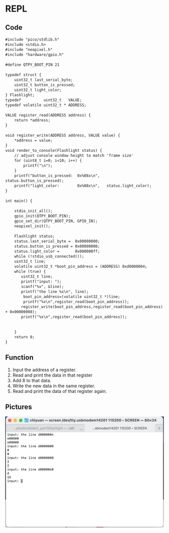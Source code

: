 # REPL
## Code
```
#include "pico/stdlib.h"
#include <stdio.h>
#include "neopixel.h"
#include "hardware/gpio.h"

#define QTPY_BOOT_PIN 21

typedef struct {
    uint32_t last_serial_byte;
    uint32_t button_is_pressed;
    uint32_t light_color;
} Flashlight; 
typedef          uint32_t   VALUE;
typedef volatile uint32_t * ADDRESS;

VALUE register_read(ADDRESS address) {
    return *address;
}

void register_write(ADDRESS address, VALUE value) {
    *address = value;
}
void render_to_console(Flashlight status) {
    // adjust console window height to match 'frame size'
    for (uint8_t i=0; i<10; i++) { 
        printf("\n");
    }
    printf("button_is_pressed:  0x%08x\n",   status.button_is_pressed);
    printf("light_color:        0x%08x\n",   status.light_color);
}  

int main() {
    
    stdio_init_all();
    gpio_init(QTPY_BOOT_PIN);
    gpio_set_dir(QTPY_BOOT_PIN, GPIO_IN);
    neopixel_init();

    Flashlight status;
    status.last_serial_byte =  0x00000000;
    status.button_is_pressed = 0x00000000;
    status.light_color =       0x000000ff;
    while (!stdio_usb_connected());
    uint32_t line;
    volatile uint32_t *boot_pin_address = (ADDRESS) 0xd0000004;  
    while (true) {
       uint32_t line;
       printf("input: ");
       scanf("%x", &line);
       printf("the line %x\n", line);
        boot_pin_address=(volatile uint32_t *)line;
        printf("%x\n",register_read(boot_pin_address));
       register_write(boot_pin_address,register_read(boot_pin_address) + 0x00000008);
       printf("%x\n",register_read(boot_pin_address));

        
    }
    return 0;
}      
```
## Function
1. Input the address of a register.<br>
1. Read and print the data in that register<br>
2. Add 8 to that data.<br>
3. Write the new data in the same register.<br>
4. Read and print the data of that register again.<br>

## Pictures
![image](https://github.com/ChiYuan9/ESE5190-Lab2B/blob/main/lab/part2/Read_Write.png)
